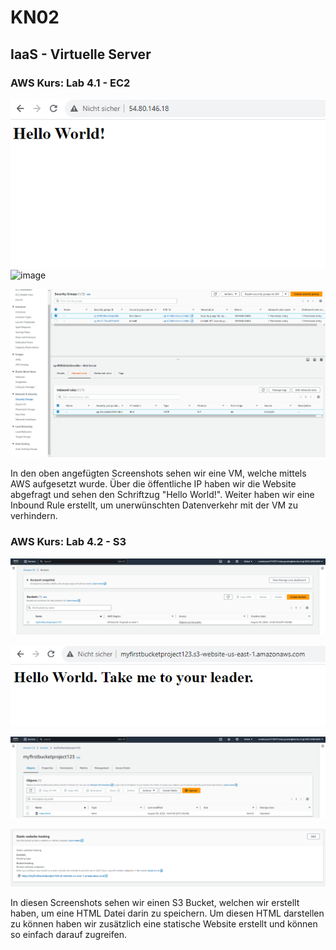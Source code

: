 # KN02

## IaaS - Virtuelle Server

### AWS Kurs: Lab 4.1 - EC2

![image](HTML-Seite-inkl-URL.png)
![image](Liste-der-EC2-Instanzen-inkl-Details-der-Web-Server-Instanz-öffentliche-IP-sichtbar.png)


![image](Security-Group-Liste-der-Inbound-Regeln.png)

In den oben angefügten Screenshots sehen wir eine VM, welche mittels AWS aufgesetzt wurde.
Über die öffentliche IP haben wir die Website abgefragt und sehen den Schriftzug "Hello World!".
Weiter haben wir eine Inbound Rule erstellt, um unerwünschten Datenverkehr mit der VM zu verhindern.

### AWS Kurs: Lab 4.2 - S3

![image](Liste-der-Buckets.png)

![image](HTML-inkl-URL.png)

![image](Liste-der-Bucket-Objekte.png)

![image](Static-Website-Hosting-Status.png)

In diesen Screenshots sehen wir einen S3 Bucket, welchen wir erstellt haben, um eine HTML Datei darin zu speichern.
Um diesen HTML darstellen zu können haben wir zusätzlich eine statische Website erstellt und können so einfach darauf zugreifen.

